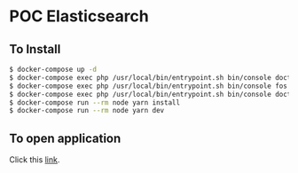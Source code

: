 # POC Elasticsearch

## To Install

```bash
$ docker-compose up -d
$ docker-compose exec php /usr/local/bin/entrypoint.sh bin/console doctrine:migrations:migrate --no-interaction
$ docker-compose exec php /usr/local/bin/entrypoint.sh bin/console fos:elastica:populate
$ docker-compose exec php /usr/local/bin/entrypoint.sh bin/console doctrine:fixtures:load --no-interaction
$ docker-compose run --rm node yarn install
$ docker-compose run --rm node yarn dev
```

## To open application

Click this [link](https://elastica.docker.localhost/).
